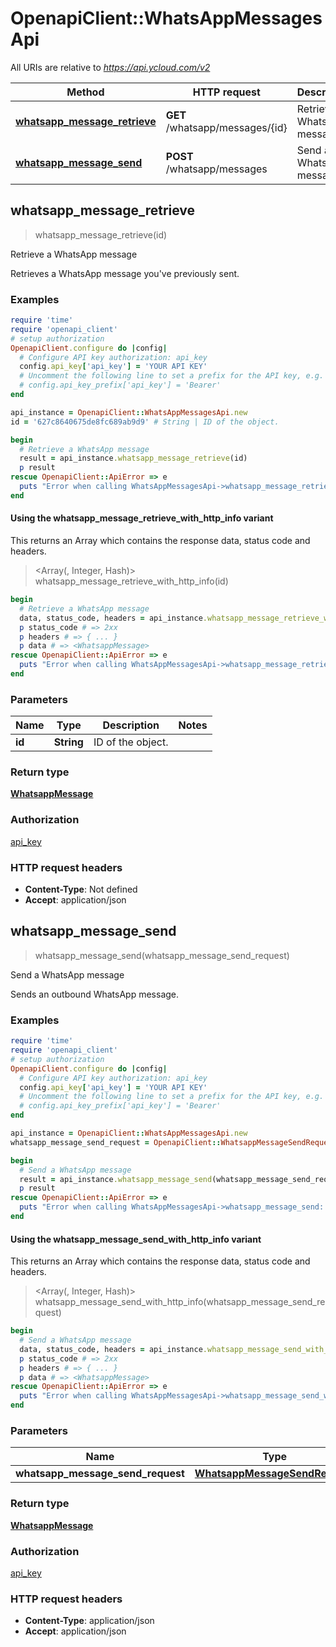 # OpenapiClient::WhatsAppMessagesApi

All URIs are relative to *https://api.ycloud.com/v2*

| Method | HTTP request | Description |
| ------ | ------------ | ----------- |
| [**whatsapp_message_retrieve**](WhatsAppMessagesApi.md#whatsapp_message_retrieve) | **GET** /whatsapp/messages/{id} | Retrieve a WhatsApp message |
| [**whatsapp_message_send**](WhatsAppMessagesApi.md#whatsapp_message_send) | **POST** /whatsapp/messages | Send a WhatsApp message |


## whatsapp_message_retrieve

> <WhatsappMessage> whatsapp_message_retrieve(id)

Retrieve a WhatsApp message

Retrieves a WhatsApp message you've previously sent.

### Examples

```ruby
require 'time'
require 'openapi_client'
# setup authorization
OpenapiClient.configure do |config|
  # Configure API key authorization: api_key
  config.api_key['api_key'] = 'YOUR API KEY'
  # Uncomment the following line to set a prefix for the API key, e.g. 'Bearer' (defaults to nil)
  # config.api_key_prefix['api_key'] = 'Bearer'
end

api_instance = OpenapiClient::WhatsAppMessagesApi.new
id = '627c8640675de8fc689ab9d9' # String | ID of the object.

begin
  # Retrieve a WhatsApp message
  result = api_instance.whatsapp_message_retrieve(id)
  p result
rescue OpenapiClient::ApiError => e
  puts "Error when calling WhatsAppMessagesApi->whatsapp_message_retrieve: #{e}"
end
```

#### Using the whatsapp_message_retrieve_with_http_info variant

This returns an Array which contains the response data, status code and headers.

> <Array(<WhatsappMessage>, Integer, Hash)> whatsapp_message_retrieve_with_http_info(id)

```ruby
begin
  # Retrieve a WhatsApp message
  data, status_code, headers = api_instance.whatsapp_message_retrieve_with_http_info(id)
  p status_code # => 2xx
  p headers # => { ... }
  p data # => <WhatsappMessage>
rescue OpenapiClient::ApiError => e
  puts "Error when calling WhatsAppMessagesApi->whatsapp_message_retrieve_with_http_info: #{e}"
end
```

### Parameters

| Name | Type | Description | Notes |
| ---- | ---- | ----------- | ----- |
| **id** | **String** | ID of the object. |  |

### Return type

[**WhatsappMessage**](WhatsappMessage.md)

### Authorization

[api_key](../README.md#api_key)

### HTTP request headers

- **Content-Type**: Not defined
- **Accept**: application/json


## whatsapp_message_send

> <WhatsappMessage> whatsapp_message_send(whatsapp_message_send_request)

Send a WhatsApp message

Sends an outbound WhatsApp message.

### Examples

```ruby
require 'time'
require 'openapi_client'
# setup authorization
OpenapiClient.configure do |config|
  # Configure API key authorization: api_key
  config.api_key['api_key'] = 'YOUR API KEY'
  # Uncomment the following line to set a prefix for the API key, e.g. 'Bearer' (defaults to nil)
  # config.api_key_prefix['api_key'] = 'Bearer'
end

api_instance = OpenapiClient::WhatsAppMessagesApi.new
whatsapp_message_send_request = OpenapiClient::WhatsappMessageSendRequest.new({from: '+447901614024', to: '+447901614024', type: OpenapiClient::WhatsappMessageType::TEMPLATE}) # WhatsappMessageSendRequest | 

begin
  # Send a WhatsApp message
  result = api_instance.whatsapp_message_send(whatsapp_message_send_request)
  p result
rescue OpenapiClient::ApiError => e
  puts "Error when calling WhatsAppMessagesApi->whatsapp_message_send: #{e}"
end
```

#### Using the whatsapp_message_send_with_http_info variant

This returns an Array which contains the response data, status code and headers.

> <Array(<WhatsappMessage>, Integer, Hash)> whatsapp_message_send_with_http_info(whatsapp_message_send_request)

```ruby
begin
  # Send a WhatsApp message
  data, status_code, headers = api_instance.whatsapp_message_send_with_http_info(whatsapp_message_send_request)
  p status_code # => 2xx
  p headers # => { ... }
  p data # => <WhatsappMessage>
rescue OpenapiClient::ApiError => e
  puts "Error when calling WhatsAppMessagesApi->whatsapp_message_send_with_http_info: #{e}"
end
```

### Parameters

| Name | Type | Description | Notes |
| ---- | ---- | ----------- | ----- |
| **whatsapp_message_send_request** | [**WhatsappMessageSendRequest**](WhatsappMessageSendRequest.md) |  |  |

### Return type

[**WhatsappMessage**](WhatsappMessage.md)

### Authorization

[api_key](../README.md#api_key)

### HTTP request headers

- **Content-Type**: application/json
- **Accept**: application/json

